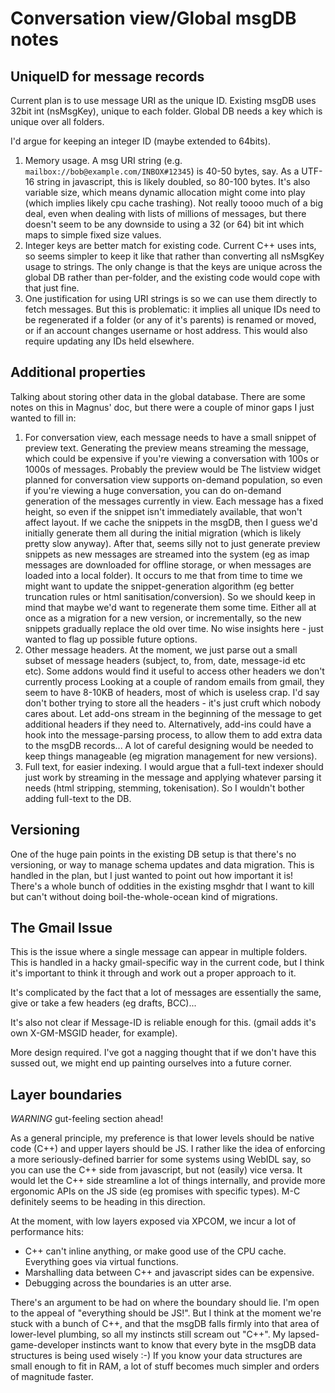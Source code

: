 # Conversation view/Global msgDB notes


## UniqueID for message records

Current plan is to use message URI as the unique ID.
Existing msgDB uses 32bit int (nsMsgKey), unique to each folder.
Global DB needs a key which is unique over all folders.

I'd argue for keeping an integer ID (maybe extended to 64bits).

1. Memory usage. A msg URI string (e.g. `mailbox://bob@example.com/INBOX#12345`) is 40-50 bytes, say.
As a UTF-16 string in javascript, this is likely doubled, so 80-100 bytes.
It's also variable size, which means dynamic allocation might come into play (which implies likely cpu cache trashing).
Not really toooo much of a big deal, even when dealing with lists of millions of messages, but there doesn't seem to be any downside to using a 32 (or 64) bit int which maps to simple fixed size values.
2. Integer keys are better match for existing code.
Current C++ uses ints, so seems simpler to keep it like that rather than converting all nsMsgKey usage to strings.
The only change is that the keys are unique across the global DB rather than per-folder, and the existing code would cope with that just fine.
3. One justification for using URI strings is so we can use them directly to fetch messages.
But this is problematic: it implies all unique IDs need to be regenerated if a folder (or any of it's parents) is renamed or moved, or if an account changes username or host address.
This would also require updating any IDs held elsewhere.

## Additional properties

Talking about storing other data in the global database.
There are some notes on this in Magnus' doc, but there were a couple of minor gaps I just wanted to fill in:

1. For conversation view, each message needs to have a small snippet of preview text.
Generating the preview means streaming the message, which could be expensive if you're viewing a conversation with 100s or 1000s of messages.
Probably the preview would be 
The listview widget planned for conversation view supports on-demand population, so even if you're viewing a huge conversation, you can do on-demand generation of the messages currently in view. Each message has a fixed height, so even if the snippet isn't immediately available, that won't affect layout.
If we cache the snippets in the msgDB, then I guess we'd initially generate them all during the initial migration (which is likely pretty slow anyway).
After that, seems silly not to just generate preview snippets as new messages are streamed into the system (eg as imap messages are downloaded for offline storage, or when messages are loaded into a local folder).
It occurs to me that from time to time we might want to update the snippet-generation algorithm (eg better truncation rules or html sanitisation/conversion).
So we should keep in mind that maybe we'd want to regenerate them some time.
Either all at once as a migration for a new version, or incrementally, so the new snippets gradually replace the old over time.
No wise insights here - just wanted to flag up possible future options.
2. Other message headers.
At the moment, we just parse out a small subset of message headers (subject, to, from, date, message-id etc etc).
Some addons would find it useful to access other headers we don't currently process
Looking at a couple of random emails from gmail, they seem to have 8-10KB of headers, most of which is useless crap.
I'd say don't bother trying to store all the headers - it's just cruft which nobody cares about.
Let add-ons stream in the beginning of the message to get additional headers if they need to.
Alternatively, add-ins could have a hook into the message-parsing process, to allow them to add extra data to the msgDB records... A lot of careful designing would be needed to keep things manageable (eg migration management for new versions).
3. Full text, for easier indexing.
I would argue that a full-text indexer should just work by streaming in the message and applying whatever parsing it needs (html stripping, stemming, tokenisation).
So I wouldn't bother adding full-text to the DB.

## Versioning

One of the huge pain points in the existing DB setup is that there's no versioning, or way to manage schema updates and data migration.
This is handled in the plan, but I just wanted to point out how important it is!
There's a whole bunch of oddities in the existing msghdr that I want to kill but can't without doing boil-the-whole-ocean kind of migrations.

## The Gmail Issue

This is the issue where a single message can appear in multiple folders.
This is handled in a hacky gmail-specific way in the current code, but I think it's important to think it through and work out a proper approach to it.

It's complicated by the fact that a lot of messages are essentially the same, give or take a few headers (eg drafts, BCC)...

It's also not clear if Message-ID is reliable enough for this. (gmail adds it's own X-GM-MSGID header, for example).

More design required. I've got a nagging thought that if we don't have this sussed out, we might end up painting ourselves into a future corner.


## Layer boundaries

*WARNING* gut-feeling section ahead!

As a general principle, my preference is that lower levels should be native code (C++) and upper layers should be JS.
I rather like the idea of enforcing a more seriously-defined barrier for some systems using WebIDL say, so you can use the C++ side from javascript, but not (easily) vice versa.
It would let the C++ side streamline a lot of things internally, and provide more ergonomic APIs on the JS side (eg promises with specific types).
M-C definitely seems to be heading in this direction.

At the moment, with low layers exposed via XPCOM, we incur a lot of performance hits:
- C++ can't inline anything, or make good use of the CPU cache. Everything goes via virtual functions.
- Marshalling data between C++ and javascript sides can be expensive.
- Debugging across the boundaries is an utter arse.

There's an argument to be had on where the boundary should lie. I'm open to the appeal of "everything should be JS!".
But I think at the moment we're stuck with a bunch of C++, and that the msgDB falls firmly into that area of lower-level plumbing, so all my instincts still scream out "C++".
My lapsed-game-developer instincts want to know that every byte in the msgDB data structures is being used wisely :-) If you know your data structures are small enough to fit in RAM, a lot of stuff becomes much simpler and orders of magnitude faster.

